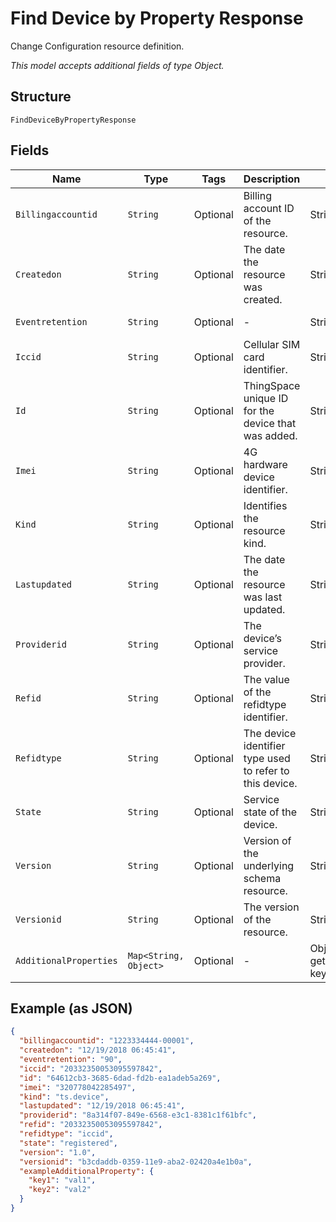 
# Find Device by Property Response

Change Configuration resource definition.

*This model accepts additional fields of type Object.*

## Structure

`FindDeviceByPropertyResponse`

## Fields

| Name | Type | Tags | Description | Getter | Setter |
|  --- | --- | --- | --- | --- | --- |
| `Billingaccountid` | `String` | Optional | Billing account ID of the resource. | String getBillingaccountid() | setBillingaccountid(String billingaccountid) |
| `Createdon` | `String` | Optional | The date the resource was created. | String getCreatedon() | setCreatedon(String createdon) |
| `Eventretention` | `String` | Optional | - | String getEventretention() | setEventretention(String eventretention) |
| `Iccid` | `String` | Optional | Cellular SIM card identifier. | String getIccid() | setIccid(String iccid) |
| `Id` | `String` | Optional | ThingSpace unique ID for the device that was added. | String getId() | setId(String id) |
| `Imei` | `String` | Optional | 4G hardware device identifier. | String getImei() | setImei(String imei) |
| `Kind` | `String` | Optional | Identifies the resource kind. | String getKind() | setKind(String kind) |
| `Lastupdated` | `String` | Optional | The date the resource was last updated. | String getLastupdated() | setLastupdated(String lastupdated) |
| `Providerid` | `String` | Optional | The device’s service provider. | String getProviderid() | setProviderid(String providerid) |
| `Refid` | `String` | Optional | The value of the refidtype identifier. | String getRefid() | setRefid(String refid) |
| `Refidtype` | `String` | Optional | The device identifier type used to refer to this device. | String getRefidtype() | setRefidtype(String refidtype) |
| `State` | `String` | Optional | Service state of the device. | String getState() | setState(String state) |
| `Version` | `String` | Optional | Version of the underlying schema resource. | String getVersion() | setVersion(String version) |
| `Versionid` | `String` | Optional | The version of the resource. | String getVersionid() | setVersionid(String versionid) |
| `AdditionalProperties` | `Map<String, Object>` | Optional | - | Object getAdditionalProperty(String key) | additionalProperty(String key, Object value) |

## Example (as JSON)

```json
{
  "billingaccountid": "1223334444-00001",
  "createdon": "12/19/2018 06:45:41",
  "eventretention": "90",
  "iccid": "20332350053095597842",
  "id": "64612cb3-3685-6dad-fd2b-ea1adeb5a269",
  "imei": "320778042285497",
  "kind": "ts.device",
  "lastupdated": "12/19/2018 06:45:41",
  "providerid": "8a314f07-849e-6568-e3c1-8381c1f61bfc",
  "refid": "20332350053095597842",
  "refidtype": "iccid",
  "state": "registered",
  "version": "1.0",
  "versionid": "b3cdaddb-0359-11e9-aba2-02420a4e1b0a",
  "exampleAdditionalProperty": {
    "key1": "val1",
    "key2": "val2"
  }
}
```

